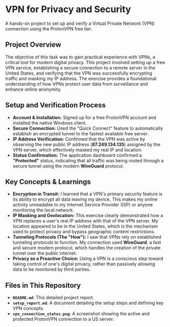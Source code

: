 # VPN for Privacy and Security 
A hands-on project to set up and verify a Virtual Private Network (VPN) connection using the ProtonVPN free tier.

## Project Overview
The objective of this task was to gain practical experience with VPNs, a critical tool for modern digital privacy. This project involved setting up a free VPN service, establishing a secure connection to a remote server in the United States, and verifying that the VPN was successfully encrypting traffic and masking my IP address. The exercise provides a foundational understanding of how VPNs protect user data from surveillance and enhance online anonymity.

## Setup and Verification Process
* **Account & Installation:** Signed up for a free ProtonVPN account and installed the native Windows client.
* **Secure Connection:** Used the "Quick Connect" feature to automatically establish an encrypted tunnel to the fastest available free server.
* **IP Address Verification:** Confirmed that the VPN was active by observing the new public IP address (**87.249.134.135**) assigned by the VPN server, which effectively masked my real IP and location.
* **Status Confirmation:** The application dashboard confirmed a **"Protected"** status, indicating that all traffic was being routed through a secure tunnel using the modern **WireGuard** protocol.

## Key Concepts & Learnings
* **Encryption in Transit:** I learned that a VPN's primary security feature is its ability to encrypt all data leaving my device. This makes my online activity unreadable to my Internet Service Provider (ISP) or anyone monitoring the local network.
* **IP Masking and Geolocation:** This exercise clearly demonstrated how a VPN replaces a user's real IP address with that of the VPN server. My location appeared to be in the United States, which is the mechanism used to protect privacy and bypass geographic content restrictions.
* **Tunneling Protocols (The "How"):** I saw that VPNs rely on established tunneling protocols to function. My connection used **WireGuard**, a fast and secure modern protocol, which handles the creation of the private tunnel over the public internet.
* **Privacy as a Proactive Choice:** Using a VPN is a conscious step toward taking control of one's digital privacy, rather than passively allowing data to be monitored by third parties.

## Files in This Repository
* **`README.md`**: This detailed project report.
* **`setup_report.md`**: A document detailing the setup steps and defining key VPN concepts.
* **`vpn_connection_status.png`**: A screenshot showing the active and protected ProtonVPN connection to a US server.
